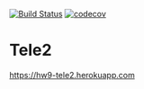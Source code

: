[![Build Status](https://travis-ci.org/ShamilTim/hw9-tele2.svg?branch=master)](https://travis-ci.org/ShamilTim/hw9-tele2)
[![codecov](https://codecov.io/gh/ShamilTim/hw9-tele2/branch/master/graph/badge.svg)](https://codecov.io/gh/ShamilTim/hw9-tele2)

# Tele2

https://hw9-tele2.herokuapp.com